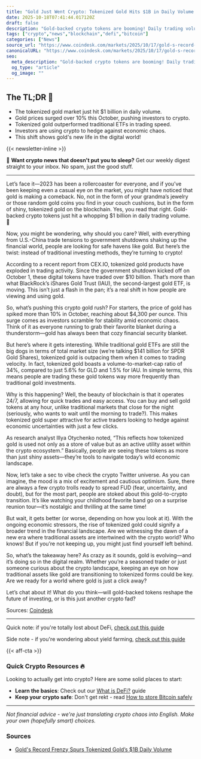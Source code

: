 ```yaml
---
title: "Gold Just Went Crypto: Tokenized Gold Hits $1B in Daily Volume!"
date: 2025-10-18T07:41:44.017120Z
draft: false
description: "Gold-backed crypto tokens are booming! Daily trading volume hits $1B as investors hedge with Bitcoin and DeFi amid economic uncertainty."
tags: ["crypto","news","blockchain","defi","bitcoin"]
categories: ["News"]
source_url: "https://www.coindesk.com/markets/2025/10/17/gold-s-record-frenzy-spurs-tokenized-gold-s-usd1b-daily-volume"
canonicalURL: "https://www.coindesk.com/markets/2025/10/17/gold-s-record-frenzy-spurs-tokenized-gold-s-usd1b-daily-volume"
seo:
  meta_description: "Gold-backed crypto tokens are booming! Daily trading volume hits $1B as investors hedge with Bitcoin and DeFi amid economic uncertainty."
  og_type: "article"
  og_image: ""
---
```


## The TL;DR 📝

- The tokenized gold market just hit $1 billion in daily volume.
- Gold prices surged over 10% this October, pushing investors to crypto.
- Tokenized gold outperformed traditional ETFs in trading speed.
- Investors are using crypto to hedge against economic chaos.
- This shift shows gold's new life in the digital world!

{{< newsletter-inline >}}

📧 **Want crypto news that doesn't put you to sleep?** Get our weekly digest straight to your inbox. No spam, just the good stuff.

---

Let’s face it—2023 has been a rollercoaster for everyone, and if you’ve been keeping even a casual eye on the market, you might have noticed that gold is making a comeback. No, not in the form of your grandma’s jewelry or those random gold coins you find in your couch cushions, but in the form of shiny, tokenized gold on the blockchain. Yes, you read that right. Gold-backed crypto tokens just hit a whopping $1 billion in daily trading volume. 🤯  

Now, you might be wondering, why should you care? Well, with everything from U.S.-China trade tensions to government shutdowns shaking up the financial world, people are looking for safe havens like gold. But here’s the twist: instead of traditional investing methods, they’re turning to crypto!  

According to a recent report from CEX.IO, tokenized gold products have exploded in trading activity. Since the government shutdown kicked off on October 1, these digital tokens have traded over $10 billion. That’s more than what BlackRock’s iShares Gold Trust (IAU), the second-largest gold ETF, is moving. This isn’t just a flash in the pan; it’s a real shift in how people are viewing and using gold.  

So, what’s pushing this crypto gold rush? For starters, the price of gold has spiked more than 10% in October, reaching about $4,300 per ounce. This surge comes as investors scramble for stability amid economic chaos. Think of it as everyone running to grab their favorite blanket during a thunderstorm—gold has always been that cozy financial security blanket.  

But here’s where it gets interesting. While traditional gold ETFs are still the big dogs in terms of total market size (we’re talking $141 billion for SPDR Gold Shares), tokenized gold is outpacing them when it comes to trading velocity. In fact, tokenized gold boasts a volume-to-market-cap ratio of 34%, compared to just 5.6% for GLD and 1.5% for IAU. In simple terms, this means people are trading these gold tokens way more frequently than traditional gold investments.  

Why is this happening? Well, the beauty of blockchain is that it operates 24/7, allowing for quick trades and easy access. You can buy and sell gold tokens at any hour, unlike traditional markets that close for the night (seriously, who wants to wait until the morning to trade?). This makes tokenized gold super attractive for active traders looking to hedge against economic uncertainties with just a few clicks.  

As research analyst Illya Otychenko noted, “This reflects how tokenized gold is used not only as a store of value but as an active utility asset within the crypto ecosystem.” Basically, people are seeing these tokens as more than just shiny assets—they’re tools to navigate today’s wild economic landscape.  

Now, let’s take a sec to vibe check the crypto Twitter universe. As you can imagine, the mood is a mix of excitement and cautious optimism. Sure, there are always a few crypto trolls ready to spread FUD (fear, uncertainty, and doubt), but for the most part, people are stoked about this gold-to-crypto transition. It’s like watching your childhood favorite band go on a surprise reunion tour—it’s nostalgic and thrilling at the same time!  

But wait, it gets better (or worse, depending on how you look at it). With the ongoing economic stressors, the rise of tokenized gold could signify a broader trend in the financial landscape. Are we witnessing the dawn of a new era where traditional assets are intertwined with the crypto world? Who knows! But if you’re not keeping up, you might just find yourself left behind.  

So, what’s the takeaway here? As crazy as it sounds, gold is evolving—and it’s doing so in the digital realm. Whether you’re a seasoned trader or just someone curious about the crypto landscape, keeping an eye on how traditional assets like gold are transitioning to tokenized forms could be key. Are we ready for a world where gold is just a click away?  

Let’s chat about it! What do you think—will gold-backed tokens reshape the future of investing, or is this just another crypto fad?  

Sources: [Coindesk](https://www.coindesk.com/markets/2025/10/17/gold-s-record-frenzy-spurs-tokenized-gold-s-usd1b-daily-volume)

---

Quick note: if you're totally lost about DeFi, [check out this guide](/pages/what-is-defi/)

Side note - if you're wondering about yield farming, [check out this guide](/pages/yield-farming-explained/)

{{< aff-cta >}}

### Quick Crypto Resources 🔥

Looking to actually get into crypto? Here are some solid places to start:
- **Learn the basics**: Check out our [What is DeFi?](/pages/what-is-defi/) guide
- **Keep your crypto safe**: Don't get rekt - read [How to store Bitcoin safely](/pages/how-to-store-bitcoin-safely/)


---

_Not financial advice - we're just translating crypto chaos into English. Make your own (hopefully smart) choices._

### Sources
- [Gold's Record Frenzy Spurs Tokenized Gold’s $1B Daily Volume](https://www.coindesk.com/markets/2025/10/17/gold-s-record-frenzy-spurs-tokenized-gold-s-usd1b-daily-volume)

